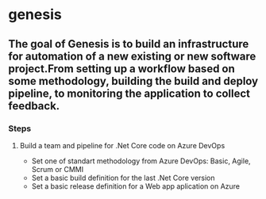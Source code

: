 # genesis

## The goal of Genesis is to build an infrastructure for automation of a new existing or new software project.From setting up a workflow based on some methodology, building the build and deploy pipeline, to monitoring the application to collect feedback.

### Steps

1. Build a team and pipeline for .Net Core code on Azure DevOps

    - Set one of standart methodology from Azure DevOps: Basic, Agile, Scrum or CMMI
    - Set a basic build definition for the last .Net Core version
    - Set a basic release definition for a Web app aplication on Azure 